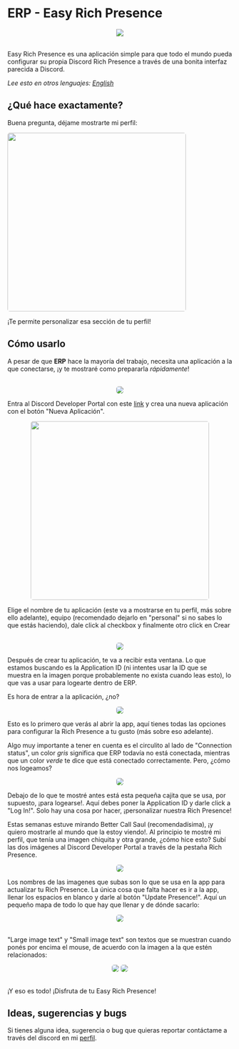 # ERP - Easy Rich Presence
<div align="center">
  <img src="https://i.imgur.com/WAjhUgM.png">
</div>
<br>

Easy Rich Presence es una aplicación simple para que todo el mundo pueda configurar su propia Discord Rich Presence
a través de una bonita interfaz parecida a Discord.

_Lee esto en otros lenguajes:_
[_English_](./README.md)

## ¿Qué hace exactamente?

Buena pregunta, déjame mostrarte mi perfil:

<div>
    <img src="./img/readme/example1.png" style="height: 400px; border-radius: 5px;">
</div>

¡Te permite personalizar esa sección de tu perfil!

## Cómo usarlo

A pesar de que **ERP** hace la mayoría del trabajo, necesita una aplicación a la que conectarse, ¡y te mostraré
como prepararla *rápidamente*!
<br>
<br>
<div align="center">
    <img src="./img/readme/example3.png" style="border-radius: 5px;">
</div>

Entra al Discord Developer Portal con este [link](https://discord.com/developers/applications) y crea una nueva aplicación
con el botón "Nueva Aplicación".
<br>
<div align="center">
    <img src="./img/readme/example4.png" style="height: 400px; border-radius: 5px;">
</div>

Elige el nombre de tu aplicación (este va a mostrarse en tu perfil, más sobre ello adelante), equipo (recomendado dejarlo
en "personal" si no sabes lo que estás haciendo), dale click al checkbox y finalmente otro click en Crear
<br>
<br>
<div align="center">
    <img src="./img/readme/example5.png" style="border-radius: 5px;">
</div>

Después de crear tu aplicación, te va a recibir esta ventana. Lo que estamos buscando es la Application ID (ni intentes
usar la ID que se muestra en la imagen porque probablemente no exista cuando leas esto), lo que vas a usar para logearte 
dentro de ERP.

Es hora de entrar a la aplicación, ¿no?

<div align="center">
    <img src="./img/readme/example6.png" style="border-radius: 5px;">
</div>

Esto es lo primero que verás al abrir la app, aquí tienes todas las opciones para configurar la Rich Presence a tu gusto (más sobre eso adelante). 

Algo muy importante a tener en cuenta es el circulito al lado de "Connection status", un color *gris* significa que ERP todavía no está conectada, mientras que un color *verde* te dice que está conectado correctamente. Pero, ¿cómo nos logeamos?

<div align="center">
    <img src="./img/readme/example7.png" style="border-radius: 5px;">
</div>

Debajo de lo que te mostré antes está esta pequeña cajita que se usa, por supuesto, ¡para logearse!. Aquí debes poner la Application ID y darle click a "Log In!". Solo hay una cosa por hacer, ¡personalizar nuestra Rich Presence!

Estas semanas estuve mirando Better Call Saul (recomendadísima), ¡y quiero mostrarle al mundo que la estoy viendo!. Al principio te mostré mi perfil, que tenía una imagen chiquita y otra grande, ¿cómo hice esto? Subí las dos imágenes al Discord Developer Portal a través de la pestaña Rich Presence.

<div align="center">
    <img src="./img/readme/example8.png" style="border-radius: 5px;">
</div>

Los nombres de las imagenes que subas son lo que se usa en la app para actualizar tu Rich Presence. La única cosa que falta hacer es ir a la app, llenar los espacios en blanco y darle al botón "Update Presence!". Aquí un pequeño mapa de todo lo que hay que llenar y de dónde sacarlo:

<div align="center">
    <img src="./img/readme/example2.png" style="border-radius: 5px;">
</div>
<br>

"Large image text" y "Small image text" son textos que se muestran cuando ponés por encima el mouse, de acuerdo con la imagen a la que estén relacionados: 
<br>

<div align="center">
    <img src="./img/readme/example9.png" style="border-radius: 5px;">
    <img src="./img/readme/example10.png" style="border-radius: 5px;">
</div>
<br>

¡Y eso es todo! ¡Disfruta de tu Easy Rich Presence!

## Ideas, sugerencias y bugs

Si tienes alguna idea, sugerencia o bug que quieras reportar contáctame a través del discord en mi [perfil](https://github.com/RakiDev).
